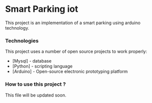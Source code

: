 # Smart Parking iot

This project is an implementation of a smart parking using arduino technology.

### Technologies

This project uses a number of open source projects to work properly:

* [Mysql] - database
* [Python] - scripting language
* [Arduino] - Open-source electronic prototyping platform


### How to use this project ?

This file will be updated soon.
